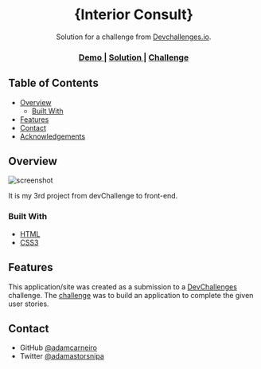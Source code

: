<!-- Please update value in the {}  -->

<h1 align="center">{Interior Consult}</h1>

<div align="center">
   Solution for a challenge from  <a href="http://devchallenges.io" target="_blank">Devchallenges.io</a>.
</div>

<div align="center">
  <h3>
    <a href="https://interior-design-adamcarneiro.netlify.app/">
      Demo
    </a>
    <span> | </span>
    <a href="https://interior-design-adamcarneiro.netlify.app/">
      Solution
    </a>
    <span> | </span>
    <a href="https://devchallenges.io/challenges/Jymh2b2FyebRTUljkNcb">
      Challenge
    </a>
  </h3>
</div>

<!-- TABLE OF CONTENTS -->

## Table of Contents

- [Overview](#overview)
  - [Built With](#built-with)
- [Features](#features)
- [Contact](#contact)
- [Acknowledgements](#acknowledgements)

<!-- OVERVIEW -->

## Overview

![screenshot](https://imgur.com/a/ardpuKy)

It is my 3rd project from devChallenge to front-end.

### Built With

<!-- This section should list any major frameworks that you built your project using. Here are a few examples.-->

- [HTML](https://reactjs.org/)
- [CSS3](https://vuejs.org/)

## Features

<!-- List the features of your application or follow the template. Don't share the figma file here :) -->

This application/site was created as a submission to a [DevChallenges](https://devchallenges.io/challenges) challenge. The [challenge](https://devchallenges.io/challenges/Jymh2b2FyebRTUljkNcb) was to build an application to complete the given user stories.


## Contact
- GitHub [@adamcarneiro](https://{github.com/adamcarneiro})
- Twitter [@adamastorsnipa](https://{twitter.com/adamastorsnipa})
